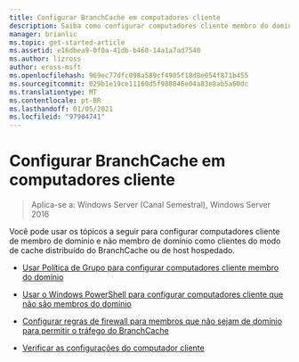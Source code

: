 ```yaml
---
title: Configurar BranchCache em computadores cliente
description: Saiba como configurar computadores cliente membro do domínio e não membro do domínio como clientes de cache distribuído do BranchCache ou modo de cache hospedado.
manager: brianlic
ms.topic: get-started-article
ms.assetid: e16dbea9-0f0a-41db-b460-14a1a7ad7540
ms.author: lizross
author: eross-msft
ms.openlocfilehash: 969ec77dfc098a589cf4905f18d8e054f871b455
ms.sourcegitcommit: 029b1e19ce11160d5f988046e04a83e8ab5a60dc
ms.translationtype: MT
ms.contentlocale: pt-BR
ms.lasthandoff: 01/05/2021
ms.locfileid: "97904741"
---
```

# <a name="configure-branchcache-client-computers"></a>Configurar BranchCache em computadores cliente

>Aplica-se a: Windows Server (Canal Semestral), Windows Server 2016

Você pode usar os tópicos a seguir para configurar computadores cliente de membro de domínio e não membro de domínio como clientes do modo de cache distribuído do BranchCache ou de host hospedado.

-   [Usar Política de Grupo para configurar computadores cliente membro do domínio](../../branchcache/deploy/Use-Group-Policy-to-Configure-Domain-Member-Client-Computers.md)

-   [Usar o Windows PowerShell para configurar computadores cliente que não são membros do domínio](../../branchcache/deploy/Use-Windows-PowerShell-to-Configure-Non-Domain-Member-Client-Computers.md)

-   [Configurar regras de firewall para membros que não sejam de domínio para permitir o tráfego do BranchCache](../../branchcache/deploy/Configure-Firewall-Rules-for-Non-Domain-Members-to-Allow-BranchCache-Traffic.md)

-   [Verificar as configurações do computador cliente](../../branchcache/deploy/Verify-Client-Computer-Settings.md)



